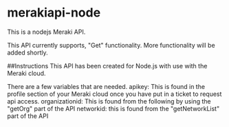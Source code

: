 # merakiapi-node
This is a nodejs Meraki API.

This API currently supports, "Get" functionality. More functionality will be added shortly.

##Instructions
This API has been created for Node.js with use with the Meraki cloud.

There are a few variables that are needed.
apikey: This is found in the profile section of your Meraki cloud once you have put in a ticket to request api access.
organizationid: This is found from the following by using the "getOrg" part of the API
networkid: this is found from the "getNetworkList" part of the API


